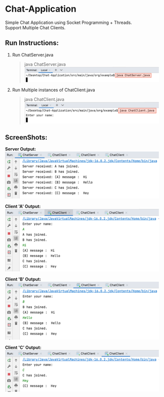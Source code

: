 # Chat-Application
Simple Chat Application using Socket Programming + Threads.
<br>
Support Multiple Chat Clients.


<h2>Run Instructions:</h2>

1. Run ChatServer.java
    > java ChatServer.java
    ![RunServer](images/RunServer.png)

2. Run Multiple instances of ChatClient.java
    > java ChatClient.java
    ![RunClients](images/RunClient.png)



<h2>ScreenShots:</h2>

<b>Server Output:</b>
![ServerOutput](images/ServerOutput.png)

<b>Client 'A' Output:</b>
![ClientAOutput](images/ClientAOutput.png)

<b>Client 'B' Output:</b>
![ClientBOutput](images/ClientBOutput.png)

<b>Client 'C' Output:</b>
![ClientCOutput](images/ClientCOutput.png)




